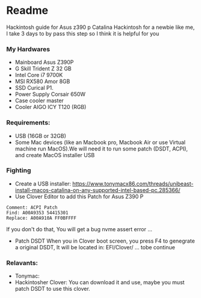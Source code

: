 # Readme
Hackintosh guide for Asus z390 p Catalina
Hackintosh for a newbie like me, I take 3 days to by pass this step so I think it is helpful for you

### My Hardwares
* Mainboard Asus Z390P
* G Skill Trident Z 32 GB
* Intel Core i7 9700K
* MSI RX580 Amor 8GB
* SSD Curical P1.
* Power Supply Corsair 650W
* Case cooler master
* Cooler AIGO ICY T120 (RGB)

### Requirements:
* USB (16GB or 32GB)
* Some Mac devices (like an Macbook pro, Macbook Air or use Virtual machine run MacOS).We will need it to run some patch (DSDT, ACPI), and create MacOS installer USB

### Fighting
* Create a USB installer: https://www.tonymacx86.com/threads/unibeast-install-macos-catalina-on-any-supported-intel-based-pc.285366/
* Use Clover Editor to add this Patch for Asus Z390 P
```
Comment: ACPI Patch
Find: A00A9353 54415301
Replace: A00A910A FF0BFFFF
```
If you don't do that, You will get a bug nvme assert error ...
* Patch DSDT
When you in Clover boot screen, you press F4 to genegrate a original DSDT, It will be located in: EFI/Clover/
... tobe continue
### Relavants: 
* Tonymac:
* Hackintosher
Clover: You can download it and use, maybe you must patch DSDT to use this clover.
